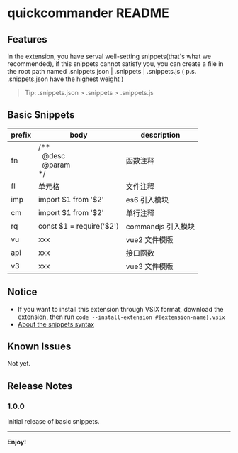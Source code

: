 # quickcommander README

## Features

In the extension, you have serval well-setting snippets(that's what we recommended), if this snippets cannot satisfy you, you can create a file in the root path named .snippets.json | .snippets | .snippets.js
( p.s. .snippets.json have the highest weight )

> Tip: .snippets.json > .snippets > .snippets.js


## Basic Snippets

|  prefix   | body  |  description   |
|  ------   | ----  |  ------------  |
| fn  | /**<br/>&nbsp;&nbsp;@desc<br/> &nbsp;&nbsp;@param<br/> */ | 函数注释  |
| fl  | 单元格 | 文件注释  |
| imp  | import \$1 from '$2' | es6 引入模块  |
| cm  | import \$1 from '$2' | 单行注释  |
| rq  | const \$1 =  require('$2') | commandjs 引入模块  |
| vu  | xxx | vue2 文件模版  |
| api  | xxx | 接口函数  |
| v3  | xxx | vue3 文件模版  |

## Notice
- If you want to install this extension through VSIX format, download the extension, then run `code --install-extension #{extension-name}.vsix`
- [About the snippets syntax](https://code.visualstudio.com/docs/editor/userdefinedsnippets#_snippet-syntax)

## Known Issues

Not yet.

## Release Notes

### 1.0.0

Initial release of basic snippets.

---

**Enjoy!**
